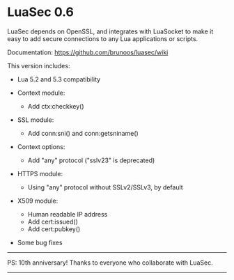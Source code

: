 LuaSec 0.6
==========
LuaSec depends  on OpenSSL, and  integrates with LuaSocket to  make it
easy to add secure connections to any Lua applications or scripts.

Documentation: https://github.com/brunoos/luasec/wiki

This version includes:

* Lua 5.2 and 5.3 compatibility

* Context module:
  - Add ctx:checkkey()

* SSL module:
  - Add conn:sni() and conn:getsniname()

* Context options:
  - Add "any" protocol ("sslv23" is deprecated)

* HTTPS module:
  - Using "any" protocol without SSLv2/SSLv3, by default

* X509 module:
  - Human readable IP address
  - Add cert:issued()
  - Add cert:pubkey()

* Some bug fixes


********************************************************************************

PS: 10th anniversary! Thanks to everyone who collaborate with LuaSec.

********************************************************************************
